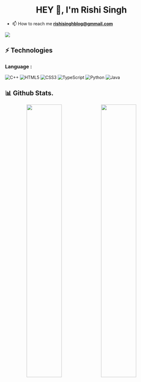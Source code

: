 <h1 align="center">HEY 👋, I'm Rishi Singh</h1>

- 📫 How to reach me **rishisinghblog@gmmail.com**


![](https://komarev.com/ghpvc/?username=Rishi-Singh23&color=blueviolet&style=plastic&align=center)


## ⚡ Technologies

### Language :
![C++](https://img.shields.io/badge/-C++-00599C?style=flat-square&logo=c)
![HTML5](https://img.shields.io/badge/-HTML5-E34F26?style=flat-square&logo=html5&logoColor=white)
![CSS3](https://img.shields.io/badge/-CSS3-1572B6?style=flat-square&logo=css3)
![TypeScript](https://img.shields.io/badge/-TypeScript-007ACC?style=flat-square&logo=typescript)
![Python](https://img.shields.io/badge/-Python-black?style=flat-square&logo=Python)
![Java](https://img.shields.io/badge/-java-E34A86?style=flat-square&logo=java)


  ## 📊 Github Stats.
<p align="center">
	
  <img width="48%" src="https://github-readme-stats.vercel.app/api?username=Rishi-Singh23&show_icons=true&theme=tokyonight" />
  <img width="48%" src="https://github-readme-streak-stats.herokuapp.com/?user=Rishi-Singh23&theme=tokyonight" />
</p>


